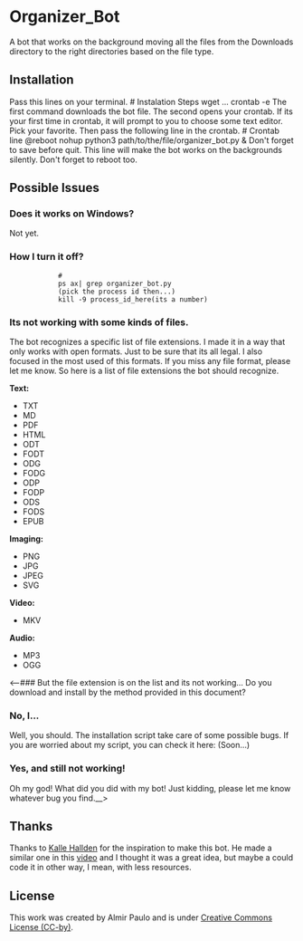 # Organizer_Bot
A bot that works on the background moving all the files from the Downloads directory to the right directories based on the file type.

## Installation
Pass this lines on your terminal.
				# Instalation Steps
				wget ...
				crontab -e 
The first command downloads the bot file. The second opens your crontab. If its your first time in crontab, it will prompt to you to choose some text editor. Pick your favorite. Then pass the following line in the crontab.
				# Crontab line
				@reboot nohup python3 path/to/the/file/organizer_bot.py &
Don't forget to save before quit. This line will make the bot works on the backgrounds silently. Don't forget to reboot too.
## Possible Issues
### Does it works on Windows?
Not yet. 
### How I turn it off?
				#
				ps ax| grep organizer_bot.py 
				(pick the process id then...)
				kill -9 process_id_here(its a number)


### Its not working with some kinds of files.
The bot recognizes a specific list of file extensions. I made it in a way that only works with open formats. Just to be sure that its all legal. I also focused in the most used of this formats. If you miss any file format, please let me know. So here is a list of file extensions the bot should recognize.

**Text:**
* TXT
* MD
* PDF
* HTML
* ODT
* FODT
* ODG
* FODG
* ODP
* FODP
* ODS
* FODS
* EPUB


**Imaging:**
* PNG
* JPG
* JPEG
* SVG

**Video:**
* MKV

**Audio:**
* MP3
* OGG


<--### But the file extension is on the list and its not working...
Do you download and install by the method provided in this document?
### No, I...
Well, you should. The installation script take care of some possible bugs. If you are worried about my script, you can check it here: (Soon...)

### Yes, and still not working!
Oh my god! What did you did with my bot! 
Just kidding, please let me know whatever bug you find.__> 

## Thanks
Thanks to [Kalle Hallden](https://github.com/KalleHallden) for the inspiration to make this bot. He made a similar one in this [video](https://www.youtube.com/watch?v=qbW6FRbaSl0&t=246s&ab_channel=KalleHallden) and I thought it was a great idea, but maybe a could code it in other way, I mean, with less resources. 

## License
This work was created by Almir Paulo and is under [Creative Commons License (CC-by)](https://creativecommons.org/licenses/by/4.0/).
